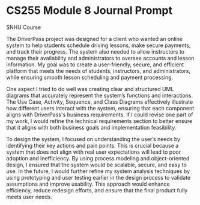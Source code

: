 # CS255 Module 8 Journal Prompt 
SNHU Course 

The DriverPass project was designed for a client who wanted an online system to help students schedule driving lessons, make secure payments, and track their progress. The system also needed to allow instructors to manage their availability and administrators to oversee accounts and lesson information. My goal was to create a user-friendly, secure, and efficient platform that meets the needs of students, instructors, and administrators, while ensuring smooth lesson scheduling and payment processing.

One aspect I tried to do well was creating clear and structured UML diagrams that accurately represent the system’s functions and interactions. The Use Case, Activity, Sequence, and Class Diagrams effectively illustrate how different users interact with the system, ensuring that each component aligns with DriverPass's business requirements. If I could revise one part of my work, I would refine the technical requirements section to better ensure that it aligns with both business goals and implementation feasibility.

To design the system, I focused on understanding the user’s needs by identifying their key actions and pain points. This is crucial because a system that does not align with real user expectations will lead to poor adoption and inefficiency. By using process modeling and object-oriented design, I ensured that the system would be scalable, secure, and easy to use. In the future, I would further refine my system analysis techniques by using prototyping and user testing earlier in the design process to validate assumptions and improve usability. This approach would enhance efficiency, reduce redesign efforts, and ensure that the final product fully meets user needs.
